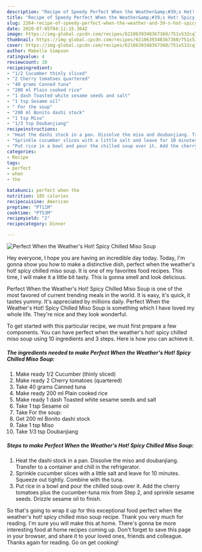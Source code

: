 ```yaml
---
description: "Recipe of Speedy Perfect When the Weather&amp;#39;s Hot! Spicy Chilled Miso Soup"
title: "Recipe of Speedy Perfect When the Weather&amp;#39;s Hot! Spicy Chilled Miso Soup"
slug: 2264-recipe-of-speedy-perfect-when-the-weather-and-39-s-hot-spicy-chilled-miso-soup
date: 2020-07-05T04:11:15.364Z
image: https://img-global.cpcdn.com/recipes/6210639348367360/751x532cq70/perfect-when-the-weathers-hot-spicy-chilled-miso-soup-recipe-main-photo.jpg
thumbnail: https://img-global.cpcdn.com/recipes/6210639348367360/751x532cq70/perfect-when-the-weathers-hot-spicy-chilled-miso-soup-recipe-main-photo.jpg
cover: https://img-global.cpcdn.com/recipes/6210639348367360/751x532cq70/perfect-when-the-weathers-hot-spicy-chilled-miso-soup-recipe-main-photo.jpg
author: Mabelle Simpson
ratingvalue: 4
reviewcount: 10
recipeingredient:
- "1/2 Cucumber thinly sliced"
- "2 Cherry tomatoes quartered"
- "40 grams Canned tuna"
- "200 ml Plain cooked rice"
- "1 dash Toasted white sesame seeds and salt"
- "1 tsp Sesame oil"
- " For the soup"
- "200 ml Bonito dashi stock"
- "1 tsp Miso"
- "1/3 tsp Doubanjiang"
recipeinstructions:
- "Heat the dashi stock in a pan. Dissolve the miso and doubanjiang. Transfer to a container and chill in the refrigerator."
- "Sprinkle cucumber slices with a little salt and leave for 10 minutes. Squeeze out tightly. Combine with the tuna."
- "Put rice in a bowl and pour the chilled soup over it. Add the cherry tomatoes plus the cucumber-tuna mix from Step 2, and sprinkle sesame seeds. Drizzle sesame oil to finish."
categories:
- Recipe
tags:
- perfect
- when
- the

katakunci: perfect when the 
nutrition: 185 calories
recipecuisine: American
preptime: "PT11M"
cooktime: "PT53M"
recipeyield: "2"
recipecategory: Dinner

---
```



![Perfect When the Weather&#39;s Hot! Spicy Chilled Miso Soup](https://img-global.cpcdn.com/recipes/6210639348367360/751x532cq70/perfect-when-the-weathers-hot-spicy-chilled-miso-soup-recipe-main-photo.jpg)

Hey everyone, I hope you are having an incredible day today. Today, I'm gonna show you how to make a distinctive dish, perfect when the weather&#39;s hot! spicy chilled miso soup. It is one of my favorites food recipes. This time, I will make it a little bit tasty. This is gonna smell and look delicious.

Perfect When the Weather&#39;s Hot! Spicy Chilled Miso Soup is one of the most favored of current trending meals in the world. It is easy, it's quick, it tastes yummy. It's appreciated by millions daily. Perfect When the Weather&#39;s Hot! Spicy Chilled Miso Soup is something which I have loved my whole life. They're nice and they look wonderful.




To get started with this particular recipe, we must first prepare a few components. You can have perfect when the weather&#39;s hot! spicy chilled miso soup using 10 ingredients and 3 steps. Here is how you can achieve it.

<!--inarticleads1-->

##### The ingredients needed to make Perfect When the Weather&#39;s Hot! Spicy Chilled Miso Soup:

1. Make ready 1/2 Cucumber (thinly sliced)
1. Make ready 2 Cherry tomatoes (quartered)
1. Take 40 grams Canned tuna
1. Make ready 200 ml Plain cooked rice
1. Make ready 1 dash Toasted white sesame seeds and salt
1. Take 1 tsp Sesame oil
1. Take  For the soup:
1. Get 200 ml Bonito dashi stock
1. Take 1 tsp Miso
1. Take 1/3 tsp Doubanjiang




<!--inarticleads2-->

##### Steps to make Perfect When the Weather&#39;s Hot! Spicy Chilled Miso Soup:

1. Heat the dashi stock in a pan. Dissolve the miso and doubanjiang. Transfer to a container and chill in the refrigerator.
1. Sprinkle cucumber slices with a little salt and leave for 10 minutes. Squeeze out tightly. Combine with the tuna.
1. Put rice in a bowl and pour the chilled soup over it. Add the cherry tomatoes plus the cucumber-tuna mix from Step 2, and sprinkle sesame seeds. Drizzle sesame oil to finish.




So that's going to wrap it up for this exceptional food perfect when the weather&#39;s hot! spicy chilled miso soup recipe. Thank you very much for reading. I'm sure you will make this at home. There's gonna be more interesting food at home recipes coming up. Don't forget to save this page in your browser, and share it to your loved ones, friends and colleague. Thanks again for reading. Go on get cooking!
